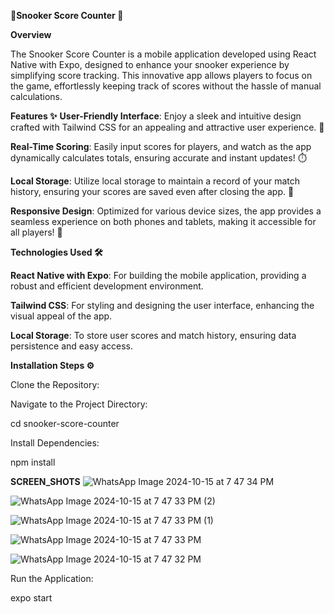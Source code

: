 **🎱Snooker Score Counter 📱**

**Overview**

The Snooker Score Counter is a mobile application developed using React Native with Expo, designed to enhance your snooker experience by simplifying score tracking. This innovative app allows players to focus on the game, effortlessly keeping track of scores without the hassle of manual calculations.

**Features ✨**
**User-Friendly Interface**: Enjoy a sleek and intuitive design crafted with Tailwind CSS for an appealing and attractive user experience. 🌟

**Real-Time Scoring**: Easily input scores for players, and watch as the app dynamically calculates totals, ensuring accurate and instant updates! ⏱️

**Local Storage**: Utilize local storage to maintain a record of your match history, ensuring your scores are saved even after closing the app. 💾

**Responsive Design**: Optimized for various device sizes, the app provides a seamless experience on both phones and tablets, making it accessible for all players! 📲

**Technologies Used 🛠️**

**React Native with Expo**: For building the mobile application, providing a robust and efficient development environment.

**Tailwind CSS**: For styling and designing the user interface, enhancing the visual appeal of the app.

**Local Storage**: To store user scores and match history, ensuring data persistence and easy access.

**Installation Steps ⚙️**

Clone the Repository:

Navigate to the Project Directory:

cd snooker-score-counter

Install Dependencies:

npm install

**SCREEN_SHOTS**
![WhatsApp Image 2024-10-15 at 7 47 34 PM](https://github.com/user-attachments/assets/507ffc7c-e9f6-43c5-89f6-f3485fcf7e6e)


![WhatsApp Image 2024-10-15 at 7 47 33 PM (2)](https://github.com/user-attachments/assets/825944af-5ff4-4d45-9fde-66724a4e8dcb)




![WhatsApp Image 2024-10-15 at 7 47 33 PM (1)](https://github.com/user-attachments/assets/5ed1e81f-1e43-4884-8b0a-ab5447d594e7)

![WhatsApp Image 2024-10-15 at 7 47 33 PM](https://github.com/user-attachments/assets/66199484-4503-4445-86d0-418481091034)


![WhatsApp Image 2024-10-15 at 7 47 32 PM](https://github.com/user-attachments/assets/c12a70bf-32f2-4be8-8f83-95d9152905e2)


Run the Application:

expo start
